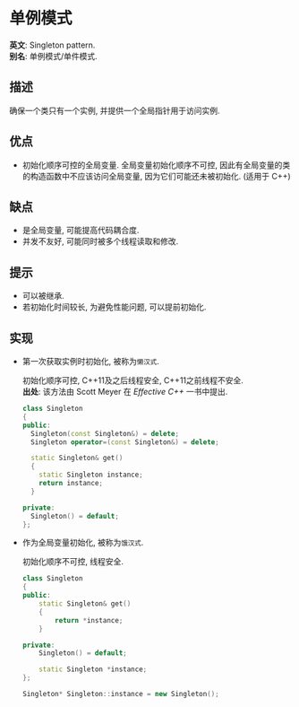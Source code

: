 # 单例模式

**英文**: Singleton pattern.  
**别名**: 单例模式/单件模式.

## 描述

确保一个类只有一个实例, 并提供一个全局指针用于访问实例.

## 优点

- 初始化顺序可控的全局变量. 全局变量初始化顺序不可控, 因此有全局变量的类的构造函数中不应该访问全局变量, 因为它们可能还未被初始化. (适用于 C++)

## 缺点

- 是全局变量, 可能提高代码耦合度.
- 并发不友好, 可能同时被多个线程读取和修改.

## 提示

- 可以被继承.
- 若初始化时间较长, 为避免性能问题, 可以提前初始化.

## 实现

- 第一次获取实例时初始化, 被称为`懒汉式`.  

  初始化顺序可控, C++11及之后线程安全, C++11之前线程不安全.  
  **出处**: 该方法由 Scott Meyer 在 *Effective C++* 一书中提出.

  ```cpp
  class Singleton
  {
  public:
    Singleton(const Singleton&) = delete;
    Singleton operator=(const Singleton&) = delete;

    static Singleton& get()
    {
      static Singleton instance;
      return instance;
    }

  private:
    Singleton() = default;
  };
  ```

- 作为全局变量初始化, 被称为`饿汉式`.  

  初始化顺序不可控, 线程安全.  

  ```cpp
  class Singleton
  {
  public:
      static Singleton& get()
      {
          return *instance;
      }

  private:
      Singleton() = default;

      static Singleton *instance;
  };

  Singleton* Singleton::instance = new Singleton();
  ```
  